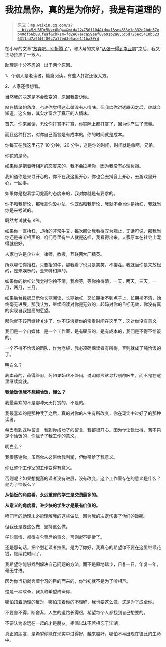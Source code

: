 # 我拉黑你，真的是为你好，我是有道理的

> 原文：[`mp.weixin.qq.com/s?__biz=MzU3NDc5Nzc0NQ==&mid=2247501104&idx=1&sn=553e1c832d2bdc57eb40df66b887feaf&chksm=fd2e67eeca59eef88691b2a856c6d726ec5410b5236311ad7a66bff80c7a57ed3e5ace111ba8#rd`](http://mp.weixin.qq.com/s?__biz=MzU3NDc5Nzc0NQ==&mid=2247501104&idx=1&sn=553e1c832d2bdc57eb40df66b887feaf&chksm=fd2e67eeca59eef88691b2a856c6d726ec5410b5236311ad7a66bff80c7a57ed3e5ace111ba8#rd)

在小号的文章“[放弃吧，别折腾了](http://mp.weixin.qq.com/s?__biz=MzU3NDc5Nzc0NQ==&mid=2247501038&idx=2&sn=8292247be284d2dd78d1e6525847c1f1&chksm=fd2e6630ca59ef2637b229d8e42611da1ba1c7744937de159188b6eaa1096c372ecae9fba626&scene=21#wechat_redirect)”，和大号的文章“[从张一得到李亚鹏](https://mp.weixin.qq.com/s?__biz=MzU0MjYwNDU2Mw==&mid=2247497399&idx=2&sn=21a74ea5bcb91b42ffe6dc4c1cc3984c&chksm=fb1a9acbcc6d13dde27e68fa5376d777aa1a3275c38d16cbb539140427d5d47cfb4e26eff7af&token=281798193&lang=zh_CN&scene=21#wechat_redirect)”之后，我又主动拉黑了一拨人。

助理是十分不忍的，出于两个原因。 

1、个别人是老读者，篇篇阅读，有些人打赏还很大方。

2、人家还很想看。

当然我的决定是不会改变的，原因我告诉你。 

站在情绪的角度，也许你觉得这么做没有人情味。但我给你讲透原因之后，你就会知道，这么做，其实才富含了真正的人情味。 

首先，你来阅读，无论你打赏不打赏，你实际上都打赏了，因为你产生了流量。 

而且这种打赏，对你自己而言是有成本的，你的时间就是成本。

你每天在我这里花了 10 分钟，20 分钟，这是你的时间，时间就是命啊，兄弟。 

你花的是命。 

如果你是抱着听相声的态度来的，我不会拉黑你，因为我没有心理负担。 

我知道你是来寻开心的，你不在我这里开心，你也会去抖音上开心，去游戏里开心，一回事。

如果你是抱着学习提高的态度来的，我对你就是有要求的。 

你不和我辩论，那我拿你没办法，你既然和我辩论，我就不会当你是抬杠，我就当你是来考试的。 

既然考试就有 KPI。

如果你一直抬杠，却抬的非常牛叉，每次都让我看得叹为观止，无话可说，那我当你还是来听相声的，咱们号里有牛人就是这样，我看得出来，人家原本在社会上混得就很好。

人家也许是企业主，律师，教授，互联网大厂精英。

所以哪怕你抬杠，只要抬的牛，那我看了也只是笑笑，不接茬。我就当你是来放松的，是来娱乐的，是来听相声的。

如果你的抬杠让我觉得你拎不清，我会等，等你拎得清，一天，两天，三天，一月，两月，三月。 

如果后台数据显示你长期阅读，长期抬杠，又长期抬不到点子上，长期拎不清，始终毫无进展，那我认为，继续阅读对你是无效的，起码对你的目标无效，你没有真的实现自我提高的愿望。

那你就不该再继续关注了，你不该浪费你的宝贵时间在这里了，这对你没有意义。 

我们是一个自媒体，是一个工作室，是有雇员的，是有成本的，我们是不得不恰饭的。 

一个不得不恰饭的团队，作为老板，我必须确保读者有所得，否则就成了纯恰饭的了。 

明白么？ 

我卖药的，药得管用，药如果始终不管用，说明你应该寻找别的医生，而不是在这里继续烧钱。

**我恰饭但我不想纯恰饭，懂么？**

我最喜欢的不是那种天天打赏的，不是的。 

我最喜欢的是那种读了之后，真的对你的人生有所改变，你在现实中过好了的那种读者。

每当看到这种留言，看到你成功了的留言，我都很开心。因为你让我觉得，我不只是个恰饭的，你赋予了我工作的意义。 

明白么？

我很感谢你，虽然你未必带给我利润，但你带给了我意义。

你让整个工作室的工作变得有意义。 

否则呢？如果想提高的读者没有进展，没有改变，这个工作室存在的意义是什么？是为了恰饭么？ 

**从恰饭的角度看，永远重修的学生是交费最多的。** 

**从意义的角度看，进步快的学生才是最有价值的。**

咱们号的助理未必能理解我的这些做法，因为我的决定伤害了他们的饭碗。

但我还是要这么做，坚持这么做。

任何事情，都得有它背后的意义，否则就不要做了。 

还是那句话，把个别老读者拉黑，是为了你好，我真心的希望你不要在这里继续花钱，继续花时间了。 

我希望你能够找到解决自己问题的方法，而不是原地踏步，日复一日，年复一年，毫无寸进。

因为你当初就奔着学习的目的而来的，你当初就不是为了听相声。 

这是一种成全，我真的希望成全你。

哪怕顶着助理的反对，哪怕顶着你的不理解，我也要这么做，这是为了成全你。

不要舍不得，断舍离，人生的道路长得很，希望每个人都找到自己想要的。

不要认为永远在一起的才是朋友，相濡以沫不若相忘于江湖。

真正的朋友，是希望你能在现实中过得好，越来越好，哪怕不再出现在彼此的生命中。